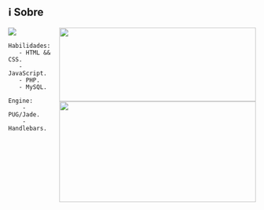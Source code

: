 ## ℹ️ Sobre

<img align="" src="https://img.shields.io/badge/wakatime-%40alexsanderssilv-rgb(38%2C%2038%2C%2038)" /> 

<img align="right" src="https://github-readme-stats.vercel.app/api?username=alexsandersilv&show_icons=true&count_private=truehide=contribs,prs" width="400" height="150" />

<img align="right" src="https://github-readme-stats.vercel.app/api/wakatime?username=alexsanderssilv&layout=compact&length=3" width="400" height="205" />

```
Habilidades:
   - HTML && CSS.
   - JavaScript.
   - PHP.
   - MySQL.
```


```
Engine:
    - PUG/Jade.
    - Handlebars.
```
